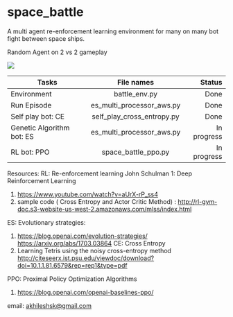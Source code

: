 # space_battle
A multi agent re-enforcement learning environment for many on many bot fight between space ships.

Random Agent on 2 vs 2 gameplay

![](https://i.imgur.com/TyRt5o6.gif)
  
| Tasks         | File names                             | Status  |
| ------------- |:--------------------------------------:| -----:|
| Environment   | battle_env.py                          | Done |
| Run Episode   | es_multi_processor_aws.py              |   Done |
| Self play bot: CE| self_play_cross_entropy.py   |    Done |
| Genetic Algorithm bot: ES| es_multi_processor_aws.py   |   In progress |
| RL bot: PPO   | space_battle_ppo.py      | In progress  |


Resources:
RL: Re-enforcement learning
John Schulman 1: Deep Reinforcement Learning
1. https://www.youtube.com/watch?v=aUrX-rP_ss4
2. sample code ( Cross Entropy and Actor Critic Method) : http://rl-gym-doc.s3-website-us-west-2.amazonaws.com/mlss/index.html

ES: Evolutionary strategies: 
1. https://blog.openai.com/evolution-strategies/
https://arxiv.org/abs/1703.03864
CE: Cross Entropy
1. Learning Tetris using the noisy cross-entropy method
http://citeseerx.ist.psu.edu/viewdoc/download?doi=10.1.1.81.6579&rep=rep1&type=pdf

PPO: Proximal Policy Optimization Algorithms
1. https://blog.openai.com/openai-baselines-ppo/



email: akhileshsk@gmail.com
